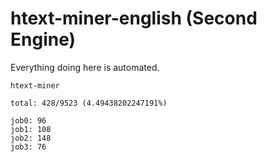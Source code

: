 # htext-miner-english (Second Engine)

Everything doing here is automated.

```
htext-miner

total: 428/9523 (4.49438202247191%)

job0: 96
job1: 108
job2: 148
job3: 76
```